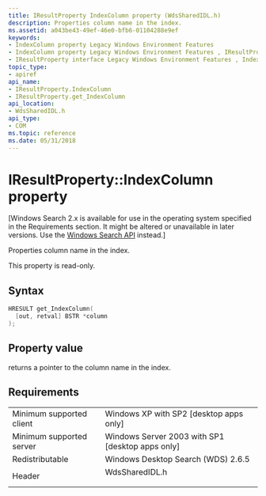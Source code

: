 ```yaml
---
title: IResultProperty IndexColumn property (WdsSharedIDL.h)
description: Properties column name in the index.
ms.assetid: a043be43-49ef-46e0-bfb6-01104288e9ef
keywords:
- IndexColumn property Legacy Windows Environment Features
- IndexColumn property Legacy Windows Environment Features , IResultProperty interface
- IResultProperty interface Legacy Windows Environment Features , IndexColumn property
topic_type:
- apiref
api_name:
- IResultProperty.IndexColumn
- IResultProperty.get_IndexColumn
api_location:
- WdsSharedIDL.h
api_type:
- COM
ms.topic: reference
ms.date: 05/31/2018
---
```


# IResultProperty::IndexColumn property

\[Windows Search 2.x is available for use in the operating system specified in the Requirements section. It might be altered or unavailable in later versions. Use the [Windows Search API](https://docs.microsoft.com/windows/desktop/search/-search-reference-entry-page) instead.\]

Properties column name in the index.

This property is read-only.

## Syntax


```C++
HRESULT get_IndexColumn(
  [out, retval] BSTR *column
);
```



## Property value

returns a pointer to the column name in the index.

## Requirements



|                                     |                                                                                           |
|-------------------------------------|-------------------------------------------------------------------------------------------|
| Minimum supported client<br/> | Windows XP with SP2 \[desktop apps only\]<br/>                                      |
| Minimum supported server<br/> | Windows Server 2003 with SP1 \[desktop apps only\]<br/>                             |
| Redistributable<br/>          | Windows Desktop Search (WDS) 2.6.5<br/>                                             |
| Header<br/>                   | <dl> <dt>WdsSharedIDL.h</dt> </dl> |



 

 





